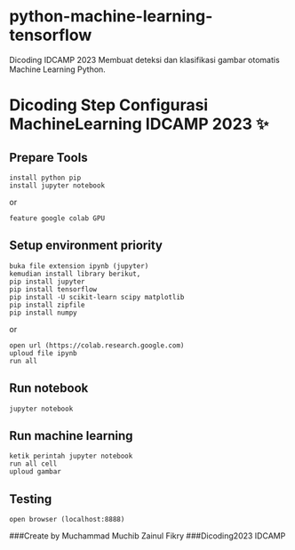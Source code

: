 # python-machine-learning-tensorflow
Dicoding IDCAMP 2023 Membuat deteksi dan klasifikasi gambar otomatis Machine Learning Python.

# Dicoding Step Configurasi MachineLearning IDCAMP 2023 ✨

## Prepare Tools
```
install python pip
install jupyter notebook
```
or
```
feature google colab GPU
```
## Setup environment priority
```
buka file extension ipynb (jupyter)
kemudian install library berikut,
pip install jupyter
pip install tensorflow
pip install -U scikit-learn scipy matplotlib
pip install zipfile
pip install numpy
```
or
```
open url (https://colab.research.google.com)
uploud file ipynb
run all
```

## Run notebook
```
jupyter notebook
```

## Run machine learning
```
ketik perintah jupyter notebook
run all cell
uploud gambar
```

## Testing
```
open browser (localhost:8888)
```

###Create by Muchammad Muchib Zainul Fikry
###Dicoding2023 IDCAMP
